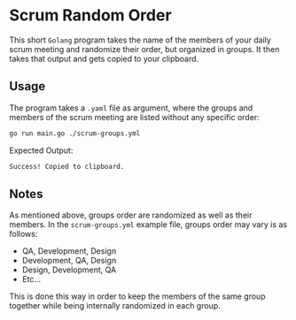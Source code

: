 # Scrum Random Order

This short `Golang` program takes the name of the members of your daily scrum meeting and randomize their order, but organized in groups. It then takes that output and gets copied to your clipboard.

## Usage

The program takes a `.yaml` file as argument, where the groups and members of the scrum meeting are listed without any specific order:

```bash
go run main.go ./scrum-groups.yml
```

Expected Output:

```bash
Success! Copied to clipboard.
```

## Notes

As mentioned above, groups order are randomized as well as their members. In the `scrum-groups.yml` example file, groups order may vary is as follows:

* QA, Development, Design
* Development, QA, Design
* Design, Development, QA
* Etc...

This is done this way in order to keep the members of the same group together while being internally randomized in each group.
